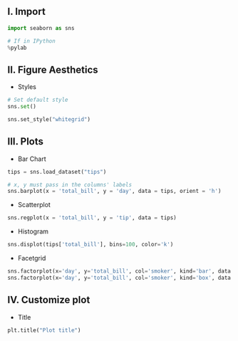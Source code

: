 ## **I. Import**
```python
import seaborn as sns

# If in IPython
%pylab
```

## **II. Figure Aesthetics**
- Styles
```python
# Set default style
sns.set()

sns.set_style("whitegrid")
```

## **III. Plots**
- Bar Chart
```python
tips = sns.load_dataset("tips")

# x, y must pass in the columns' labels
sns.barplot(x = 'total_bill', y = 'day', data = tips, orient = 'h')
```

- Scatterplot
```python
sns.regplot(x = 'total_bill', y = 'tip', data = tips)
```

- Histogram
```python
sns.displot(tips['total_bill'], bins=100, color='k')
```

- Facetgrid
```python
sns.factorplot(x='day', y='total_bill', col='smoker', kind='bar', data = tips)
sns.factorplot(x='day', y='total_bill', col='smoker', kind='box', data = tips)
```

## **IV. Customize plot**
- Title
```python
plt.title("Plot title")
```